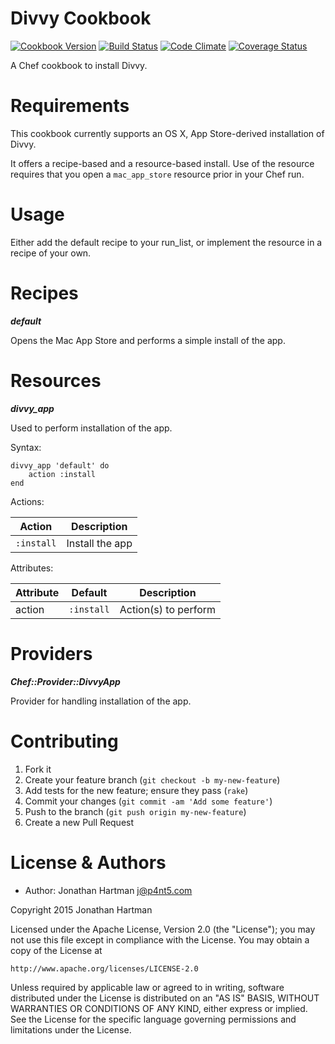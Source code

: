 Divvy Cookbook
==============
[![Cookbook Version](https://img.shields.io/cookbook/v/divvy.svg)][cookbook]
[![Build Status](https://img.shields.io/travis/RoboticCheese/divvy-chef.svg)][travis]
[![Code Climate](https://img.shields.io/codeclimate/github/RoboticCheese/divvy-chef.svg)][codeclimate]
[![Coverage Status](https://img.shields.io/coveralls/RoboticCheese/divvy-chef.svg)][coveralls]

[cookbook]: https://supermarket.chef.io/cookbooks/divvy
[travis]: https://travis-ci.org/RoboticCheese/divvy-chef
[codeclimate]: https://codeclimate.com/github/RoboticCheese/divvy-chef
[coveralls]: https://coveralls.io/r/RoboticCheese/divvy-chef

A Chef cookbook to install Divvy.

Requirements
============

This cookbook currently supports an OS X, App Store-derived installation of
Divvy.

It offers a recipe-based and a resource-based install. Use of the resource
requires that you open a `mac_app_store` resource prior in your Chef run.

Usage
=====

Either add the default recipe to your run_list, or implement the resource in
a recipe of your own.

Recipes
=======

***default***

Opens the Mac App Store and performs a simple install of the app.

Resources
=========

***divvy_app***

Used to perform installation of the app.

Syntax:

    divvy_app 'default' do
        action :install
    end

Actions:

| Action     | Description     |
|------------|-----------------|
| `:install` | Install the app |

Attributes:

| Attribute  | Default        | Description          |
|------------|----------------|----------------------|
| action     | `:install`     | Action(s) to perform |

Providers
=========

***Chef::Provider::DivvyApp***

Provider for handling installation of the app.

Contributing
============

1. Fork it
2. Create your feature branch (`git checkout -b my-new-feature`)
3. Add tests for the new feature; ensure they pass (`rake`)
4. Commit your changes (`git commit -am 'Add some feature'`)
5. Push to the branch (`git push origin my-new-feature`)
6. Create a new Pull Request

License & Authors
=================
- Author: Jonathan Hartman <j@p4nt5.com>

Copyright 2015 Jonathan Hartman

Licensed under the Apache License, Version 2.0 (the "License");
you may not use this file except in compliance with the License.
You may obtain a copy of the License at

    http://www.apache.org/licenses/LICENSE-2.0

Unless required by applicable law or agreed to in writing, software
distributed under the License is distributed on an "AS IS" BASIS,
WITHOUT WARRANTIES OR CONDITIONS OF ANY KIND, either express or implied.
See the License for the specific language governing permissions and
limitations under the License.
